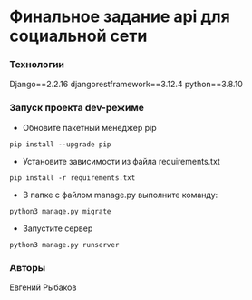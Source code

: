 # Финальное задание api для социальной сети
### Технологии
Django==2.2.16
djangorestframework==3.12.4
python==3.8.10
### Запуск проекта dev-режиме
- Обновите пакетный менеджер pip
```
pip install --upgrade pip
``` 
- Установите зависимости из файла requirements.txt
```
pip install -r requirements.txt
``` 
- В папке с файлом manage.py выполните команду:
```
python3 manage.py migrate
``` 
- Запустите сервер
```
python3 manage.py runserver
```
### Авторы
Евгений Рыбаков